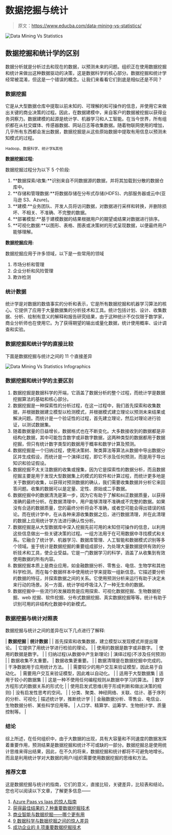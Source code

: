 # 数据挖掘与统计

> 原文：<https://www.educba.com/data-mining-vs-statistics/>

![Data Mining Vs Statistics](img/936b8a28786804692e44e9e56c335635.png)



## 数据挖掘和统计学的区别

数据分析就是分析过去和现在的数据，以预测未来的问题。组织正在使用数据挖掘和统计来做出这种数据驱动的决策，这是数据科学的核心部分。数据挖掘和统计学经常被混淆，但这是一个错误的概念。让我们来看看它们到底是相似还是不同？

### 数据挖掘

它是从大型数据仓库中提取以前未知的、可理解的和可操作的信息，并使用它来做出关键的商业决策的过程。因此，在数据建模中，来自客户的数据被挖掘以获得业务洞察力。数据建模的起源是统计学、机器学习和人工智能。在当今世界，所有组织都在从社交媒体、传感器数据、网站日志等收集数据。随着物联网使用的增加，几乎所有东西都会发出数据，数据挖掘是从这些原始数据中提取有用信息以预测未知模式的过程。

<small>Hadoop、数据科学、统计学&其他</small>

**数据挖掘过程:**

数据挖掘过程分为以下 5 个阶段:

1.  **数据探索/收集:**识别来自不同数据源的数据，并将其加载到分散的数据仓库中。
2.  **存储和管理数据:**将数据存储在分布式存储(HDFS)、内部服务器或云中(亚马逊 S3、Azure)。
3.  **建模:**业务团队、开发人员将访问数据，对数据进行采样和转换，并删除损坏、不相关、不准确、不完整的数据。
4.  **部署模型:**基于建模数据的结果根据用户的期望或结果对数据进行排序。
5.  **可视化数据:**以图形、表格、图表或决策树的形式呈现数据，以便最终用户能够理解。

**数据挖掘应用:**

数据挖掘应用于许多领域，以下是一些常用的领域

1.  市场分析和管理
2.  企业分析和风险管理
3.  欺诈检测

### **统计数据**

统计学是对数据的数值事实的分析和表示，它是所有数据挖掘和机器学习算法的核心。它提供了应用于大量数据集的分析技术和工具。统计包括计划、设计、收集数据、分析、绘制有意义的解释和报告研究结果，由于这种统计不仅仅限于数学家，商业分析师也在使用它。为了获得期望的输出或量化数据，统计使用概率、设计调查和实验。

### 数据挖掘和统计学的直接比较

下面是数据挖掘与统计之间的 11 个直接差异

![Data Mining Vs Statistics Infographics](img/7f6bea415fdf29dec333457384c6deab.png)



### 数据挖掘和统计学的主要区别

1.  数据挖掘是数据科学的开端，它涵盖了数据分析的整个过程，而统计学是数据挖掘算法的基础和核心部分。
2.  数据挖掘是一种探索性的分析过程，在这一过程中，我们首先探索和收集数据，并根据数据建立模型以检测模式，并根据模式建立理论以预测未来结果或解决问题。而统计是一个验证性的过程，首先建立理论，然后对理论进行验证，以测试数据集。
3.  随着数据量的日益增长，数据格式也在不断变化。大多数接收到的数据都是非结构化数据，其中可能包含数字或非数字数据，这两种类型的数据都用于数据挖掘，但只有统计数字类型的数据用于概率和数学计算及预测。
4.  数据挖掘是一个归纳过程，使用决策树、聚类算法等算法从数据中导出数据分区并生成假设，而统计是一个演绎过程，即它不涉及任何预测，而是用于导出知识和验证假设。
5.  数据挖掘不太关注数据的收集或搜集，因为它是探索性的数据分析，而且数据挖掘主要是用于发现大型数据集上的模式的软件和计算过程，而统计更多地是关于数据的收集，以获得对预测数据的确认，我们需要收集数据并分析它来回答问题。收集的数据可以是定量、定性、原始或二手数据。
6.  数据挖掘中的数据清洗是第一步，因为它有助于了解和纠正数据质量，以获得准确的最终分析。在数据清理中，用户能够清理不准确或不完整的数据。如果没有合适的数据质量，您的最终分析将会不准确，或者您可能会得出错误的结论。而在统计学中，在从各种来源收集数据之后，进行数据清理，并在此清理的数据上应用统计学方法进行确认性分析。
7.  数据挖掘是从大型数据库中深入挖掘先前可用的未知但可操作的信息，以利用这些信息做出一些关键决策的过程。一组方法用于在可用数据中寻找模式和关系。它融合了统计学、机器学习、数据库管理、人工智能和数据模式识别等多个领域。鉴于统计是数据挖掘的重要组成部分，为处理大量数据提供有效的分析技术和工具，使企业受益。它是一门数据学习的科学，涵盖了从收集到有效使用数据的所有内容。
8.  数据挖掘本质上是商业应用，如金融数据分析、零售业、电信、生物学和其他科学检测。而在每个数据样本中使用统计学来提取一组新信息。它描述要分析的数据的特征，并探索数据之间的关系。它使用预测分析来运行有助于决定未来行动的场景。另一方面，统计学给呼吸注入了一种无生命的数据。
9.  数据挖掘中一些流行的发展趋势是应用探索、可视化数据挖掘、生物数据挖掘、web 挖掘、软件挖掘、分布式数据挖掘、真实数据挖掘等等。统计有助于识别可用的非结构化数据中的新模式。

### 数据挖掘与统计对照表

数据挖掘与统计之间的差异在以下几点进行了解释:

| **数据挖掘** | **统计数据** |
| 首先探索和收集数据，建立模型以发现模式并提出理论。 | 它提供了用统计学进行检验的理论。 |
| 使用的数据是数字或非数字。 | 使用的数据是数字。 |
| 归纳过程(从数据中产生新理论) | 演绎过程(不涉及任何预测) |
| 数据收集不太重要。 | 数据收集更重要。 |
| 数据清理是在数据挖掘中完成的。 | 干净数据用于应用统计方法。 |
| 需要较少的用户交互来验证模型，因此易于自动化。 | 需要用户交互来验证模型，因此难以自动化。 |
| 适用于大型数据集 | 适用于较小的数据集 |
| 这是一种不使用任何编程规则从数据中学习的算法。 | 数学方程形式的数据关系的形式化 |
| 使用启发式思维(用于形成判断和做出决策的规则) | 没有启发性思考的空间。 |
| 分类、聚类、神经网络、关联、估计、基于序列的分析、可视化 | 描述统计学，推断统计学 |
| 金融数据分析、零售业、电信业、生物数据分析、某些科学应用等。 | 人口学、精算学、运筹学、生物统计学、质量控制等。 |

### 结论

综上所述，在任何组织中，由于大数据的出现，具有大容量和不同速度的数据发挥着重要作用，预测结果是数据挖掘和统计不可或缺的一部分。数据挖掘总是使用统计思维来得出结果，因此，在不久的将来，数据挖掘和统计都将不可避免地增长。而且是利用统计学对大数据的用户/组织需要使用数据挖掘的思维和方法。

### 推荐文章

这是数据挖掘与统计的指南，它们的意义，直接比较，关键差异，比较表和结论。您也可以阅读以下文章，了解更多信息——

1.  [Azure Paas vs Iaas 的惊人指南](https://www.educba.com/azure-paas-vs-iaas/)
2.  [获得最佳结果的 7 种重要数据挖掘技术](https://www.educba.com/data-mining-techniques/)
3.  [商业智能与数据挖掘——哪个更有用](https://www.educba.com/business-intelligence-vs-data-mining/)
4.  [9 数据科学与数据挖掘之间的惊人差异](https://www.educba.com/data-science-vs-data-mining/)
5.  [成功企业的 8 项重要数据挖掘技术](https://www.educba.com/data-mining-techniques/)





